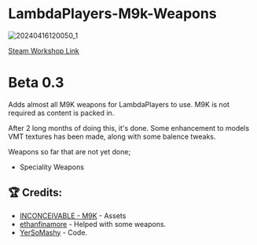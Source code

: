 # LambdaPlayers-M9k-Weapons
![20240416120050_1](https://github.com/CombineSlayer24/LambdaPlayers-M9k-Weapons/assets/82725572/7ebaeb0d-0348-4098-b42a-3d70c8122745)

[Steam Workshop Link](https://steamcommunity.com/sharedfiles/filedetails/?id=3224584258)

# Beta 0.3
Adds almost all M9K weapons for LambdaPlayers to use.
M9K is not required as content is packed in.

After 2 long months of doing this, it's done.
Some enhancement to models VMT textures has been made, along with some balence tweaks.

Weapons so far that are not yet done;
- Speciality Weapons

## :trophy: Credits:
- [INCONCEIVABLE - M9K](https://steamcommunity.com/id/INCONCEIVABLEINCONCEIVABLE) - Assets
- [ethanfinamore](https://steamcommunity.com/profiles/76561199232221038) - Helped with some weapons.
- [YerSoMashy](https://steamcommunity.com/id/erman22) - Code.
